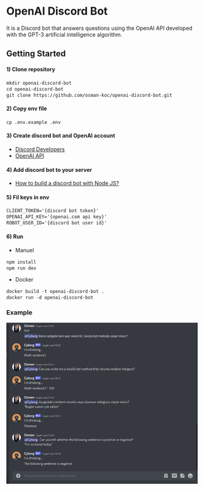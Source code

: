# OpenAI Discord Bot

It is a Discord bot that answers questions using the OpenAI API developed with the GPT-3 artificial intelligence algorithm.

## Getting Started

#### 1) Clone repository

```
mkdir openai-discord-bot
cd openai-discord-bot
git clone https://github.com/osman-koc/openai-discord-bot.git
```

#### 2) Copy env file

```
cp .env.example .env
```

#### 3) Create discord bot and OpenAI account

- [Discord Developers](https://discord.com/developers)
- [OpenAI API](https://openai.com/api)

#### 4) Add discord bot to your server

- [How to build a discord bot with Node JS?](https://www.digitalocean.com/community/tutorials/how-to-build-a-discord-bot-with-node-js)

#### 5) Fil keys in env

```
CLIENT_TOKEN='{discord bot token}'
OPENAI_API_KEY='{openai.com api key}'
ROBOT_USER_ID='{discord bot user id}'
```

#### 6) Run

- Manuel
```
npm install
npm run dev
```
- Docker
```
docker build -t openai-discord-bot .
docker run -d openai-discord-bot
```

### Example
![DiscordScreenshot](img/discord-screenshot.jpg)

